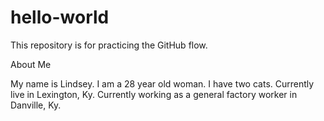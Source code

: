 # hello-world
This repository is for practicing the GitHub flow.

About Me

My name is Lindsey.
I am a 28 year old woman.
I have two cats.
Currently live in Lexington, Ky.
Currently working as a general factory worker in Danville, Ky.
